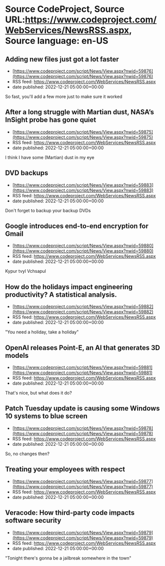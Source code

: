 # Source CodeProject, Source URL:https://www.codeproject.com/WebServices/NewsRSS.aspx, Source language: en-US

## Adding new files just got a lot faster
 - [https://www.codeproject.com/script/News/View.aspx?nwid=59876](https://www.codeproject.com/script/News/View.aspx?nwid=59876)
 - RSS feed: https://www.codeproject.com/WebServices/NewsRSS.aspx
 - date published: 2022-12-21 05:00:00+00:00

So fast, you'll add a few more just to make sure it worked

## After a long struggle with Martian dust, NASA’s InSight probe has gone quiet
 - [https://www.codeproject.com/script/News/View.aspx?nwid=59875](https://www.codeproject.com/script/News/View.aspx?nwid=59875)
 - RSS feed: https://www.codeproject.com/WebServices/NewsRSS.aspx
 - date published: 2022-12-21 05:00:00+00:00

I think I have some (Martian) dust in my eye

## DVD backups
 - [https://www.codeproject.com/script/News/View.aspx?nwid=59883](https://www.codeproject.com/script/News/View.aspx?nwid=59883)
 - RSS feed: https://www.codeproject.com/WebServices/NewsRSS.aspx
 - date published: 2022-12-21 05:00:00+00:00

Don't forget to backup your backup DVDs

## Google introduces end-to-end encryption for Gmail
 - [https://www.codeproject.com/script/News/View.aspx?nwid=59880](https://www.codeproject.com/script/News/View.aspx?nwid=59880)
 - RSS feed: https://www.codeproject.com/WebServices/NewsRSS.aspx
 - date published: 2022-12-21 05:00:00+00:00

Kypur tvyl Vchsapul

## How do the holidays impact engineering productivity? A statistical analysis.
 - [https://www.codeproject.com/script/News/View.aspx?nwid=59882](https://www.codeproject.com/script/News/View.aspx?nwid=59882)
 - RSS feed: https://www.codeproject.com/WebServices/NewsRSS.aspx
 - date published: 2022-12-21 05:00:00+00:00

"You need a holiday, take a holiday"

## OpenAI releases Point-E, an AI that generates 3D models
 - [https://www.codeproject.com/script/News/View.aspx?nwid=59881](https://www.codeproject.com/script/News/View.aspx?nwid=59881)
 - RSS feed: https://www.codeproject.com/WebServices/NewsRSS.aspx
 - date published: 2022-12-21 05:00:00+00:00

That's nice, but what does it do?

## Patch Tuesday update is causing some Windows 10 systems to blue screen
 - [https://www.codeproject.com/script/News/View.aspx?nwid=59878](https://www.codeproject.com/script/News/View.aspx?nwid=59878)
 - RSS feed: https://www.codeproject.com/WebServices/NewsRSS.aspx
 - date published: 2022-12-21 05:00:00+00:00

So, no changes then?

## Treating your employees with respect
 - [https://www.codeproject.com/script/News/View.aspx?nwid=59877](https://www.codeproject.com/script/News/View.aspx?nwid=59877)
 - RSS feed: https://www.codeproject.com/WebServices/NewsRSS.aspx
 - date published: 2022-12-21 05:00:00+00:00



## Veracode: How third-party code impacts software security
 - [https://www.codeproject.com/script/News/View.aspx?nwid=59879](https://www.codeproject.com/script/News/View.aspx?nwid=59879)
 - RSS feed: https://www.codeproject.com/WebServices/NewsRSS.aspx
 - date published: 2022-12-21 05:00:00+00:00

"Tonight there's gonna be a jailbreak somewhere in the town"
